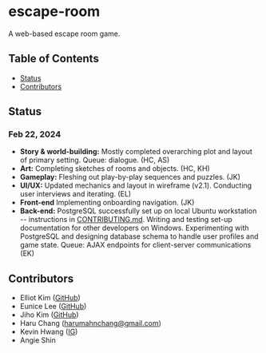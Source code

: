 # escape-room

A web-based escape room game.

## Table of Contents

- [Status](#status)
- [Contributors](#contributors)

## Status

### Feb 22, 2024

* **Story & world-building:** Mostly completed overarching plot and layout of primary setting. Queue: dialogue. (HC, AS)
* **Art:** Completing sketches of rooms and objects. (HC, KH)
* **Gameplay:** Fleshing out play-by-play sequences and puzzles. (JK)
* **UI/UX:** Updated mechanics and layout in wireframe (v2.1). Conducting user interviews and iterating. (EL)
* **Front-end** Implementing onboarding navigation. (JK)
* **Back-end:** PostgreSQL successfully set up on local Ubuntu workstation -- instructions in [CONTRIBUTING.md](./CONTRIBUTING.md). Writing and testing set-up documentation for other developers on Windows. Experimenting with PostgreSQL and designing database schema to handle user profiles and game state. Queue: AJAX endpoints for client-server communications (EK)

## Contributors

* Elliot Kim ([GitHub](github.com/elliot-d-kim))
* Eunice Lee ([GitHub](github.com/user101301))
* Jiho Kim ([GitHub](github.com/shakenBeef))
* Haru Chang (harumahnchang@gmail.com)
* Kevin Hwang ([IG](instagram.com/kevinky_art))
* Angie Shin